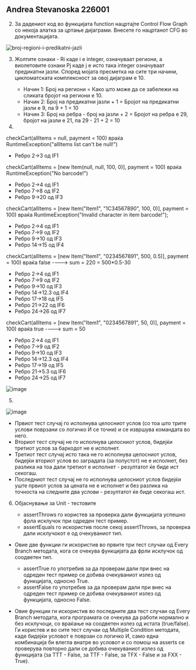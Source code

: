 Andrea Stevanoska 226001
---------------------------------------------

2. За дадениот код во функцијата function нацртајте Control Flow Graph со некоја 
   алатка за цртање дијаграми. Внесете го нацртанот CFG во документацијата.
  
![broj-regioni-i-predikatni-jazli](https://github.com/Andrea-444/SI_2024_lab2_226001/assets/139055617/d4de2c1a-860a-483c-ae28-cdb8f4c89e66)

3. Жолтите ознаки - Ri каде i e integer, означуваат региони, а виолетовите ознаки Pj каде j е исто    така integer означуваат предикатни јазли. Според мојата пресметка на сите три начини,
   цикломатската комплексност за овој дијаграм е 10.
   - Начин 1: Број на региони = Како што може да се забележи на сликата бројот на региони е 10.
   - Начин 2: Број на предикатни јазли + 1 = Бројот на предикатни јазли е 9, па 9 + 1 = 10
   - Начин 3: Број на ребра - број на јазли + 2 = Бројот на ребра е 29, бројот на јазли е 21, па 29 - 21 + 2 = 10

4.
checkCart(allItems = null, payment = 100) враќа RuntimeException("allItems list can't be null!")
- Ребро 2->3 од IF1

checkCart(allItems = [new Item(null, null, 100, 0)], payment = 100) враќа RuntimeException("No barcode!")
- Ребро 2->4 од IF1
- Ребро 7->8 од IF2
- Ребро 9->20 од IF3

checkCart(allItems = [new Item("Item1", "1C34567890", 100, 0)], payment = 100) враќа RuntimeException("Invalid character in item barcode!");
- Ребро 2->4 од IF1
- Ребро 7->9 од IF2
- Ребро 9->10 од IF3
- Ребро 14->15 од IF4

checkCart(allItems = [new Item("Item1", "0234567891", 500, 0.5)], payment = 100) враќа false ----> sum = 220 = 500*0.5-30 
- Ребро 2->4 од IF1
- Ребро 7->9 од IF2
- Ребро 9->10 од IF3
- Ребро 14->12.3 од IF4
- Ребро 17->18 од IF5
- Ребро 21->22 од IF6
- Ребро 24->26 од IF7

checkCart(allItems = [new Item("Item1", "0234567891", 50, 0)], payment = 100) враќа true ----> sum = 50
- Ребро 2->4 од IF1
- Ребро 7->9 од IF2
- Ребро 9->10 од IF3
- Ребро 14->12.3 од IF4
- Ребро 17->19 од IF5
- Ребро 21->5.3 од IF6
- Ребро 24->25 од IF7

![image](https://github.com/Andrea-444/SI_2024_lab2_226001/assets/139055617/075dcbc3-9e81-404a-b5af-bea778ec8175)

5. 
![image](https://github.com/Andrea-444/SI_2024_lab2_226001/assets/139055617/cd824271-f3f0-46c9-a9fb-0d900213ebc3)

- Првиот тест случај го исполнува целосниот услов (со тоа што трите услови поврзани со логичко И се точни) и се извршува командата во него.
- Вториот тест случај не го исполнува целосниот услов, бидејќи третиот услов за баркодот не е исполнет.
- Третиот тест случај исто така не го исполнува целосниот услов, бидејќи вториот услов во заградата (за попустот) не е исполнет, без разлика на тоа дали третиот е исполнет - резултатот ќе биде ист секогаш.
- Последниот тест случај не го исполнува целосниот услов бидејќи уште првиот услов за цената не е исполнет и без разлика на точноста на следните два услови - резултатот ќе биде секогаш ист.

6. Објаснување за Unit - тестовите

   - assertThrows го користев за проверка дали функцијата успешно фрла исклучок при одреден тест пример.
   - assertEquals го искористив после секој assertThrows, за проверка дали исклучокот е од очекуваниот тип.
- Овие две функции ги искористив во првите три тест случаи од Every Branch методата, кога се очекува функцијата да фрли исклучок од соодветен тип.

   - assertTrue го употребив за да проверам дали при внес на одреден тест пример се добива очекуваниот излез од функцијата, односно True.
   - assertFalse го употребив за да проверам дали при внес на одреден тест пример се добива очекуваниот излез од функцијата, односно False.
- Овие функции ги искористив во последните два тест случаи од Every Branch методата, кога програмата се очекува да работи нормално и без исклучоци, со враќање на соодветен излез од истата (true/false). Ги користев и во сите тест случаи од Multiple Condition методата, каде бидејќи условот е поврзан со логичко И, само една комбинација би влегла внатре во условот и со помош на asserts се проверува повторно дали се добива очекуваниот излез од функцијата (за TTT - False, за TTF - False, за TFX - False и за FXX - True).
  



